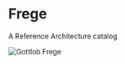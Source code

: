 # Frege

A Reference Architecture catalog

![Gottlob Frege](https://upload.wikimedia.org/wikipedia/commons/9/99/Young_frege.jpg)
